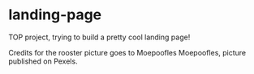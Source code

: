 # landing-page

TOP project, trying to build a pretty cool landing page!

Credits for the rooster picture goes to Moepoofles Moepoofles, picture published on Pexels.
